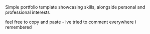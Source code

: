 Simple portfolio template showcasing skills, alongside personal and professional interests 

feel free to copy and paste - ive tried to comment everywhere i remembered 
